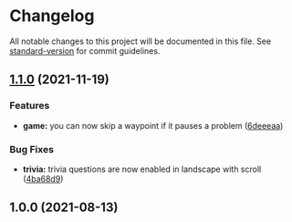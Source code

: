 # Changelog

All notable changes to this project will be documented in this file. See [standard-version](https://github.com/conventional-changelog/standard-version) for commit guidelines.

## [1.1.0](https://github.com/theophanemayaud/EPFL-LOA-TriviaGo/compare/v1.0.0...v1.1.0) (2021-11-19)


### Features

* **game:** you can now skip a waypoint if it pauses a problem ([6deeeaa](https://github.com/theophanemayaud/EPFL-LOA-TriviaGo/commit/6deeeaaa30102c00edd79abb6d867ee54efb75b8))


### Bug Fixes

* **trivia:** trivia questions are now enabled in landscape with scroll ([4ba68d9](https://github.com/theophanemayaud/EPFL-LOA-TriviaGo/commit/4ba68d96c0474d306ef7fbcb8edd3c32684706d7))

## 1.0.0 (2021-08-13)
